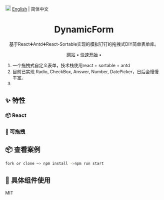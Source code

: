 <img src="https://gw.alipayobjects.com/zos/antfincdn/R8sN%24GNdh6/language.svg" width="18"> [English](./README.en-US.md) | 简体中文

<h1 align="center">DynamicForm</h1>

<div align="center">

基于React➕Antd➕React-Sortable实现的模拟钉钉的拖拽式DIY简单表单库。


<p align="center">
  <a href="#">网站</a> •
  <a href="#">快速开始</a> •
</p>

</div>


1. 一个拖拽式自定义表单，技术栈使用react + sortable + antd
2. 目前已实现 Radio, CheckBox, Answer, Number, DatePicker，日后会慢慢丰富。
3. 

<div align="center">

</div>

## ✨ 特性

### 📦 React

### 🐰 可拖拽

## 📦 查看案例

```bash
fork or clone —> npm install ->npm run start
```

## 🔨 具体组件使用


MIT
